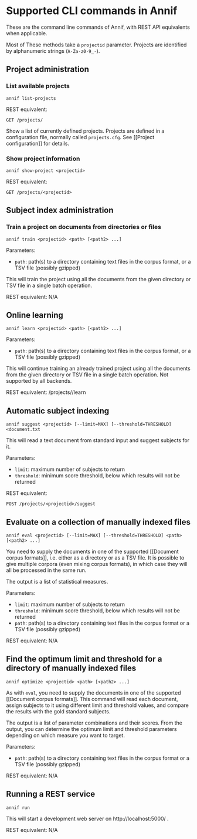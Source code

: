 # Supported CLI commands in Annif

These are the command line commands of Annif, with REST API equivalents when
applicable.

Most of These methods take a `projectid` parameter. Projects are
identified by alphanumeric strings (`A-Za-z0-9_-`).

## Project administration

### List available projects

    annif list-projects

REST equivalent: 

    GET /projects/

Show a list of currently defined projects. Projects are defined in a
configuration file, normally called `projects.cfg`. See [[Project configuration]] for details.

### Show project information

    annif show-project <projectid>

REST equivalent:

    GET /projects/<projectid>

## Subject index administration

### Train a project on documents from directories or files

    annif train <projectid> <path> [<path2> ...]

Parameters:
* `path`: path(s) to a directory containing text files in the corpus format, or a TSV file (possibly gzipped)

This will train the project using all the documents from the given directory or TSV file in a single batch
operation.

REST equivalent: N/A

## Online learning

    annif learn <projectid> <path> [<path2> ...]

Parameters:
* `path`: path(s) to a directory containing text files in the corpus format, or a TSV file (possibly gzipped)

This will continue training an already trained project using all the documents from the given directory or TSV file in a single batch operation. Not supported by all backends.

REST equivalent: /projects/<projectid>/learn

## Automatic subject indexing

    annif suggest <projectid> [--limit=MAX] [--threshold=THRESHOLD] <document.txt

This will read a text document from standard input and suggest subjects for it.

Parameters:
* `limit`: maximum number of subjects to return
* `threshold`: minimum score threshold, below which results will not be returned

REST equivalent:

    POST /projects/<projectid>/suggest

## Evaluate on a collection of manually indexed files

    annif eval <projectid> [--limit=MAX] [--threshold=THRESHOLD] <path> [<path2> ...]

You need to supply the documents in one of the supported [[Document corpus formats]], i.e. either as a directory or as a TSV file. It is possible to give multiple corpora (even mixing corpus formats), in which case they will all be processed in the same run.

The output is a list of statistical measures.

Parameters:
* `limit`: maximum number of subjects to return
* `threshold`: minimum score threshold, below which results will not be returned
* `path`: path(s) to a directory containing text files in the corpus format or a TSV file (possibly gzipped)

REST equivalent: N/A

## Find the optimum limit and threshold for a directory of manually indexed files

    annif optimize <projectid> <path> [<path2> ...]

As with `eval`, you need to supply the documents in one of the supported [[Document corpus formats]].
This command will read each document, assign subjects to it using different limit and threshold values, and compare the results with the gold standard subjects. 

The output is a list of parameter combinations and their scores. From the output, you can determine the optimum limit and threshold parameters depending on which measure you want to target.

Parameters:
* `path`: path(s) to a directory containing text files in the corpus format or a TSV file (possibly gzipped)

REST equivalent: N/A

## Running a REST service

    annif run

This will start a development web server on http://localhost:5000/ .

REST equivalent: N/A